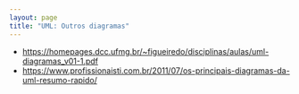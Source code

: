 ```yaml
---
layout: page
title: "UML: Outros diagramas"
---
```


- <https://homepages.dcc.ufmg.br/~figueiredo/disciplinas/aulas/uml-diagramas_v01-1.pdf>
- <https://www.profissionaisti.com.br/2011/07/os-principais-diagramas-da-uml-resumo-rapido/>